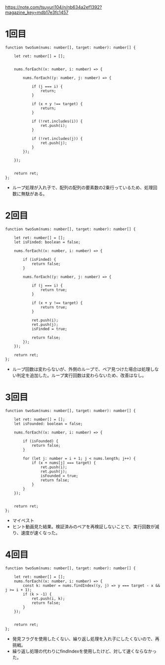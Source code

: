 https://note.com/tsuyuri104/n/nb634a2ef1392?magazine_key=mdb17e3fc1457

# 1回目
```
function twoSum(nums: number[], target: number): number[] {

    let ret: number[] = [];


    nums.forEach((x: number, i: number) => {

        nums.forEach((y: number, j: number) => {

            if (j === i) {
                return;
            }

            if (x + y !== target) {
                return;
            }

            if (!ret.includes(i)) {
                ret.push(i);
            }

            if (!ret.includes(j)) {
                ret.push(j);
            }
        });

    });


    return ret;
};
```

* ループ処理が入れ子で、配列の配列の要素数の2乗行っているため、処理回数に無駄がある。

# 2回目
```
function twoSum(nums: number[], target: number): number[] {

    let ret: number[] = [];
    let isFinded: boolean = false;

    nums.forEach((x: number, i: number) => {

        if (isFinded) {
            return false;
        }

        nums.forEach((y: number, j: number) => {

            if (j === i) {
                return true;
            }

            if (x + y !== target) {
                return true;
            }

            ret.push(i);
            ret.push(j);
            isFinded = true;

            return false;
        });
    });

    return ret;
};
```

* ループ回数は変わらないが、外側のループで、ペア見つけた場合は処理しない判定を追加した。ループ実行回数は変わらないため、改善はなし。

# 3回目
```
function twoSum(nums: number[], target: number): number[] {

    let ret: number[] = [];
    let isFounded: boolean = false;

    nums.forEach((x: number, i: number) => {

        if (isFounded) {
            return false;
        }

        for (let j: number = i + 1; j < nums.length; j++) {
            if (x + nums[j] === target) {
                ret.push(i);
                ret.push(j);
                isFounded = true;
                return false;
            }
        }
    });


    return ret;
};
```

* マイベスト
* ヒント動画見た結果。検証済みのペアを再検証しないことで、実行回数が減り、速度が速くなった。

# 4回目
```
function twoSum(nums: number[], target: number): number[] {

    let ret: number[] = [];
    nums.forEach((x: number, i: number) => {
        const k: number = nums.findIndex((y, j) => y === target - x && j >= i + 1);
        if (k > -1) {
            ret.push(i, k);
            return false;
        }
    });


    return ret;
};
```

* 発見フラグを使用したくない、繰り返し処理を入れ子にしたくないので、再挑戦。
* 繰り返し処理の代わりにfindIndexを使用したけど、対して速くならなかった。
